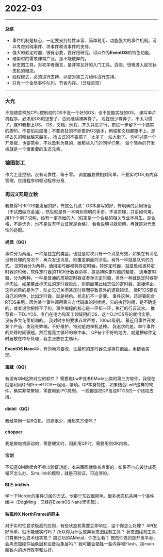 # 2022-03
----------
#### 总结
+ 事件机制是核心，一定要支持特性丰富、简单易用、功能强大的事件机制。可以考虑对纯事件、块事件和流事件的支持。
+ 强大的软定时器，很有必要，要仔细研究，可以作为**EventOS**的特色功能。
+ 硬实时的需求非常广泛，是不能放弃的。
+ 状态图工具，对初学者而言，是非常友好的入门工具。否则，很难进入层次状态机的概念。
+ 线程模式，必须进行支持，以便对第三方组件进行支持。
+ 只有一个全局事件队列，节省内存。（已经实现）

----------
### 大光
不能随意释放CPU控制权的OS不是一个好的OS，也不是能实战的OS。
编写单片机程序，必须用OS的思想了，否则继续裸奔算了。
现在很少裸奔了，不太习惯了，连51我都上OS。
OS，文档，例程，齐头并进才行，前进一步留下一个踏实的脚印，不要怕进度慢；不要疯狂的不断更新OS版本，例程和文档都跟不上，那样丢失的粉丝越来越多。
抢占式的不要搞了，太多了，烂大街了。
你可以搞一个开发板，也要简单，不以盈利为目的，给那些入门的同学们用。
做个简单的开发板就是一个很重要的生态元素。

### 锦图彭工
作为工业控制，没有可靠性，等于零。
调度器要做相对简单，不要实时OS,有内存管理，应用程序和驱动程序分离,

### 再过3天是立秋
我觉得1个RTOS要发展的好，有这么几点：OS本身写的好，有明确的适用场合（不试图做万金油），然后就是有一本特别简明的手册，不讲原理，只讲如何用，用1个个例子说明，给有一定基础的人（假定是一个合格的相关专业本科生。是合格，不是优秀，也不是说有毕业证就是合格），看看说明书就能用，再就是对代表性的适配。

#### 尚武（QQ）
事件分为两组，一种是独立的类型，也就是每次只有一个消息有效，如果在有消息没有处理的情况下，再次发送消息，则覆盖前面的消息。另外一种就是队列的方式。
定时器分为两种，通用定时器和特殊定时器。特殊定时器，就是启动该种定时器的时候，软件定时器的TICK计数器清零，提高特殊定时器的精度。
通用定时器，分为两种，一种是普通的周期定时器或者单次定时器，另外一种就是定时器带标志位，如果带此标志位的定时器启动，则前面带此标志位的定时器，直接停止。这样的目的是为了，防止忘记关闭某定时器而导致意外的逻辑错误。
做RTOS要有自己的特色，比如定时器，就是特色。状态机不一定要。
事件这种，还是要配合RTOS来用。因为某个事件调用第三方代码库的时候呢，它的执行时间，是不确定的，或者说你把控不了的。事件编程的核心是一环扣一环，执行的行云流水。
推荐看一下DJYOS，专门在电力和军工领域用的OS，这个DJYOS写的就很实用，没有多大花里胡哨的。
我对时序的要求非常严格，100us级别。
最近用事件开发某个产品，发现有弊端，不好维护，特别是跑裸机这种。
我追求的是，单个事件的处理时间很短，然后提高主循环的命中率。
QP有个不好的地方，就是把软件定时器放在中断处理，我主张放在主循环。

**EventOS Nano**中，有的地方要改，让最短的定时器总是排在前面。用链表实现。

#### 宝藏（QQ）
有没有QM这种对应的软件？
需要跑LwIP或者EMwin此类的第三方软件。我现在就是利用QP和FreeRTOS一起用，繁琐。QP本身特性，如果结合LwIP这样的软件，确实非常繁琐，需要用到IPC机制。
一般都是把QP当成RTOS的一个线程去用。

#### dididi（QQ）
我经常用一些8位机，资源很少，用起来方便吗？

#### chopper
我是做电机驱动的，需要硬实时，因此用QP时，需要用到QK内核。

#### 宝剑
不知道QM后续会不会出验证功能，本来画图就像省点事的，如果不小心设计成死循环怎么办。Simulink的模型，就是可验证，可追溯的。

#### BLE-inkfish
学一下Nordic的事件订阅的方式。他那个东西很简单。很多状态机共用一个事件缓冲（DogMing：已经在EventOS Nano里实现）。

#### 独孤帅X NorthFrame的群主
对于实时性要求极高的应用，有些状态机需要立即响应，这个你怎么处理？
API友好简单，就不能硬实时吗？
所以你为什么放弃状态图绘制工具？
状态图绘制工具打算用什么技术栈实现？
周立功的AMetal，你怎么看？
既然你做的是开发平台，会考虑加硬件抽象层和设备抽象层吗？
我可能会牺牲一些内存和Flash，换main函数内的运行效率和友好。

